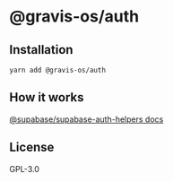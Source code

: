 # @gravis-os/auth

## Installation
`yarn add @gravis-os/auth`

## How it works
[@supabase/supabase-auth-helpers docs](https://github.com/supabase-community/supabase-auth-helpers/blob/main/src/nextjs/README.md)

## License
GPL-3.0
